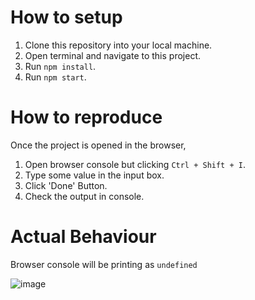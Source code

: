 
# How to setup

1. Clone this repository into your local machine.
2. Open terminal and navigate to this project.
3. Run ```npm install```.
4. Run ```npm start```.

# How to reproduce
Once the project is opened in the browser,

1. Open browser console but clicking ```Ctrl + Shift + I```.
2. Type some value in the input box.
3. Click 'Done' Button.
4. Check the output in console.

# Actual Behaviour

Browser console will be printing as ```undefined```

![image](https://github.com/SujaiBeniksJ/stale_closure_problem/assets/55177523/2cc063e9-fe2a-4258-82c7-4b47d15c4177)
